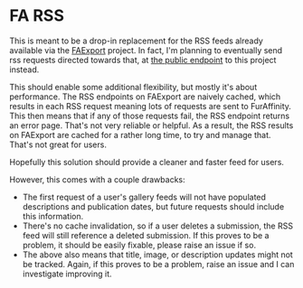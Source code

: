 # FA RSS

This is meant to be a drop-in replacement for the RSS feeds already available via the [FAExport](https://github.com/Deer-Spangle/FAExport) project.
In fact, I'm planning to eventually send rss requests directed towards that, at [the public endpoint](https://faexport.spangle.org.uk) to this project instead.

This should enable some additional flexibility, but mostly it's about performance. The RSS endpoints on FAExport are naively cached, which results in each RSS request meaning lots of requests are sent to FurAffinity. This then means that if any of those requests fail, the RSS endpoint returns an error page. That's not very reliable or helpful.
As a result, the RSS results on FAExport are cached for a rather long time, to try and manage that. That's not great for users.

Hopefully this solution should provide a cleaner and faster feed for users.

However, this comes with a couple drawbacks:
- The first request of a user's gallery feeds will not have populated descriptions and publication dates, but future requests should include this information.
- There's no cache invalidation, so if a user deletes a submission, the RSS feed will still reference a deleted submission. If this proves to be a problem, it should be easily fixable, please raise an issue if so.
- The above also means that title, image, or description updates might not be tracked. Again, if this proves to be a problem, raise an issue and I can investigate improving it.

